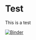 # Test

This is a test

[![Binder](https://mybinder.org/badge_logo.svg)](https://mybinder.org/v2/gh/SemanticMasterclass/Test.git/HEAD)